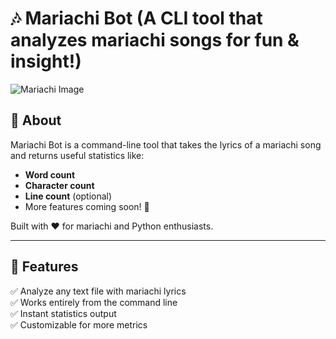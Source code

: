 # 🎶 Mariachi Bot (A CLI tool that analyzes mariachi songs for fun & insight!)

![Mariachi Image](https://images.unsplash.com/photo-1729638276657-0a0978e66d38?q=80&w=1740&auto=format&fit=crop&ixlib=rb-4.1.0&ixid=M3wxMjA3fDB8MHxwaG90by1wYWdlfHx8fGVufDB8fHx8fA%3D%3D)

## 📜 About  
Mariachi Bot is a command-line tool that takes the lyrics of a mariachi song and returns useful statistics like:  
- **Word count**  
- **Character count**  
- **Line count** (optional)  
- More features coming soon! 🎺  

Built with ❤️ for mariachi and Python enthusiasts.

---

## 🚀 Features  
✅ Analyze any text file with mariachi lyrics  
✅ Works entirely from the command line  
✅ Instant statistics output  
✅ Customizable for more metrics
